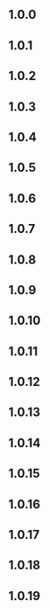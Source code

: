 ## 1.0.0

## 1.0.1

## 1.0.2

## 1.0.3

## 1.0.4

## 1.0.5

## 1.0.6

## 1.0.7

## 1.0.8

## 1.0.9

## 1.0.10

## 1.0.11

## 1.0.12

## 1.0.13

## 1.0.14

## 1.0.15

## 1.0.16

## 1.0.17

## 1.0.18

## 1.0.19
